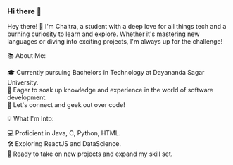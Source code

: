 ### Hi there 👋


Hey there! 👋 I'm Chaitra, a student with a deep love for all things tech and a burning curiosity to learn and explore. Whether it's mastering new languages or diving into exciting projects, I'm always up for the challenge!

📚 About Me:

🎓 Currently pursuing Bachelors in Technology at Dayananda Sagar University.
<br>🌱 Eager to soak up knowledge and experience in the world of software development.
<br>💬 Let's connect and geek out over code!

💡 What I'm Into:

💻 Proficient in Java, C, Python, HTML.
<br>🛠️ Exploring ReactJS and DataScience.
<br>🚀 Ready to take on new projects and expand my skill set.

